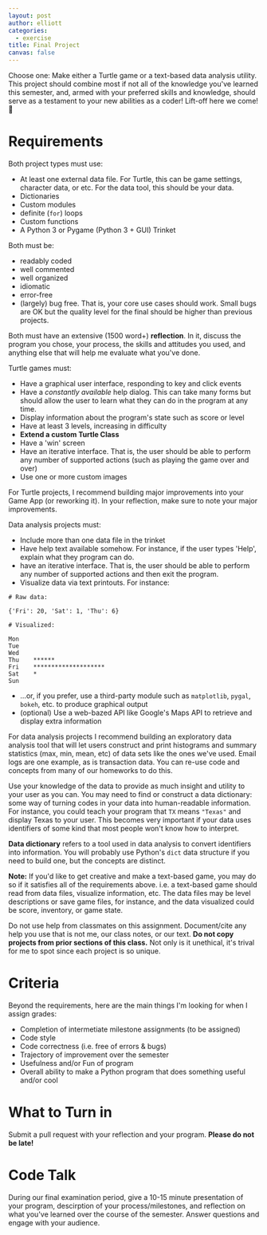 ```yaml
---
layout: post
author: elliott
categories:
  - exercise
title: Final Project
canvas: false
---
```


Choose one: Make either a Turtle game or a text-based data analysis utility.  This project should combine
most if not all of the knowledge you've learned this semester, and, armed with your preferred skills and knowledge,
should serve as a testament to your new abilities as a coder!  Lift-off here we come! :rocket:

# Requirements

Both project types must use:

- At least one external data file.  For Turtle, this can be game settings, character data, or etc.  For the data tool, this should be your data.
- Dictionaries
- Custom modules
- definite (`for`) loops
- Custom functions
- A Python 3 or Pygame (Python 3 + GUI) Trinket

Both must be:

- readably coded
- well commented
- well organized
- idiomatic
- error-free
- (largely) bug free.  That is, your core use cases should work.  Small bugs are OK but the quality level for the final should be higher than previous projects.


Both must have an extensive (1500 word+) **reflection**.  In it, discuss the program you chose, your process, the skills and attitudes you used, and anything
else that will help me evaluate what you've done.

Turtle games must:

- Have a graphical user interface, responding to key and click events
- Have a *constantly available* help dialog.  This can take many forms but should allow the user to learn what they can do in the program at any time.
- Display information about the program's state such as score or level
- Have at least 3 levels, increasing in difficulty
- **Extend a custom Turtle Class**
- Have a 'win' screen
- Have an iterative interface.  That is, the user should be able to perform any number of supported actions (such as playing the game over and over)
- Use one or more custom images

For Turtle projects, I recommend building major improvements into your Game App (or reworking it).  In your reflection, make sure to note your major improvements.

Data analysis projects must:

- Include more than one data file in the trinket
- Have help text available somehow.  For instance, if the user types 'Help', explain what they program can do.
- have an iterative interface.  That is, the user should be able to perform any number of supported actions and then exit the program.
- Visualize data via text printouts.  For instance:

```
# Raw data:

{'Fri': 20, 'Sat': 1, 'Thu': 6}

# Visualized:

Mon
Tue
Wed
Thu    ******
Fri    ********************
Sat    *
Sun
```

- ...or, if you prefer, use a third-party module such as `matplotlib`, `pygal`, `bokeh`, etc. to produce graphical output
- (optional) Use a web-bazed API like Google's Maps API to retrieve and display extra information

For data analysis projects I recommend building an exploratory data analysis tool that will let users
construct and print histograms and summary statistics (max, min, mean, etc)
of data sets like the ones we've used.  Email logs are one example, as is transaction data.  You can re-use code and concepts
from many of our homeworks to do this.

Use your knowledge of the data to provide as much insight and utility to your user as you can. You may need to find or construct a data dictionary: some way of turning codes in your data into human-readable information. For instance, you could teach your program that `TX` means `"Texas"` and display Texas to your user. This becomes very important if your data uses identifiers of some kind that most people won't know how to interpret.

**Data dictionary** refers to a tool used in data analysis to convert identifiers into information. You will probably use Python's `dict` data structure if you need to build one, but the concepts are distinct.

**Note:** If you'd like to get creative and make a text-based game, you may do so if it satisfies all of the requirements above.  i.e. a text-based game should read from data files, visualize information, etc.  The data files may be level descriptions or save game files, for instance, and the data visualized could be score, inventory, or game state.

Do not use help from classmates on this assignment.  Document/cite any help you use that is not me, our class notes, or our text.  **Do not copy projects from prior sections of this class.**  Not only is it unethical, it's trival for me to spot since each project is so unique.

# Criteria

Beyond the requirements, here are the main things I'm looking for when I assign grades:

- Completion of intermetiate milestone assignments (to be assigned)
- Code style
- Code correctness (i.e. free of errors & bugs)
- Trajectory of improvement over the semester
- Usefulness and/or Fun of program
- Overall ability to make a Python program that does something useful and/or cool

# What to Turn in

Submit a pull request with your reflection and your program.  **Please do not be late!**

# Code Talk

During our final examination period, give a 10-15 minute presentation of your program, descirption of your process/milestones, and reflection on what you've learned over the course of the semester.  Answer questions and engage with your audience.